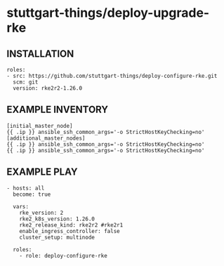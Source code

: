 # stuttgart-things/deploy-upgrade-rke

## INSTALLATION

```
roles:
- src: https://github.com/stuttgart-things/deploy-configure-rke.git
  scm: git
  version: rke2r2-1.26.0
```

## EXAMPLE INVENTORY

```
[initial_master_node]
{{ .ip }} ansible_ssh_common_args='-o StrictHostKeyChecking=no'
[additional_master_nodes]
{{ .ip }} ansible_ssh_common_args='-o StrictHostKeyChecking=no'
{{ .ip }} ansible_ssh_common_args='-o StrictHostKeyChecking=no'
```

## EXAMPLE PLAY

```
- hosts: all
  become: true

  vars:
    rke_version: 2
    rke2_k8s_version: 1.26.0
    rke2_release_kind: rke2r2 #rke2r1
    enable_ingress_controller: false
    cluster_setup: multinode

  roles:
    - role: deploy-configure-rke
```


